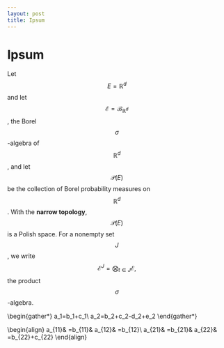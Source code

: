```yaml
---
layout: post
title: Ipsum
---
```


# Ipsum

Let $$E=\mathbb{R}^d$$ and let $$\mathscr{E}=\mathscr{B}_{\mathbb{R}^d}$$,
the Borel $$\sigma$$-algebra of $$\mathbb{R}^d$$, and let $$\mathscr{P}(E)$$
be the collection of Borel probability measures on $$\mathbb{R}^d$$. With
the **narrow topology**, $$\mathscr{P}(E)$$ is a Polish space. For a
nonempty set $$J$$, we write
$$\mathscr{E}^J = \bigotimes_{t \in J} \mathscr{E},$$ the product
$$\sigma$$-algebra.

\begin{gather*}
a_1=b_1+c_1\\
a_2=b_2+c_2-d_2+e_2
\end{gather*}

\begin{align}
a_{11}& =b_{11}&
  a_{12}& =b_{12}\\
a_{21}& =b_{21}&
  a_{22}& =b_{22}+c_{22}
\end{align}